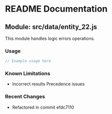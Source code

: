 # README Documentation

## Module: src/data/entity_22.js

This module handles logic errors operations.

### Usage

```javascript
// Example usage here
```

### Known Limitations

- Incorrect results Precedence issues

### Recent Changes

- Refactored in commit efdc7110
